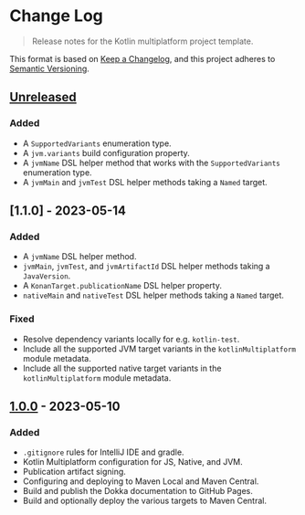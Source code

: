 # Change Log
> Release notes for the Kotlin multiplatform project template.

This format is based on [Keep a Changelog](https://keepachangelog.com/en/1.1.0/),
and this project adheres to [Semantic Versioning](https://semver.org/spec/v2.0.0.html).

## [Unreleased]

### Added

- A `SupportedVariants` enumeration type.
- A `jvm.variants` build configuration property.
- A `jvmName` DSL helper method that works with the `SupportedVariants` enumeration type.
- A `jvmMain` and `jvmTest` DSL helper methods taking a `Named` target.

## [1.1.0] - 2023-05-14

### Added

- A `jvmName` DSL helper method.
- `jvmMain`, `jvmTest`, and `jvmArtifactId` DSL helper methods taking a `JavaVersion`.
- A `KonanTarget.publicationName` DSL helper property.
- `nativeMain` and `nativeTest` DSL helper methods taking a `Named` target.

### Fixed

- Resolve dependency variants locally for e.g. `kotlin-test`.
- Include all the supported JVM target variants in the `kotlinMultiplatform` module metadata.
- Include all the supported native target variants in the `kotlinMultiplatform` module metadata.

## [1.0.0] - 2023-05-10

### Added

- `.gitignore` rules for IntelliJ IDE and gradle.
- Kotlin Multiplatform configuration for JS, Native, and JVM.
- Publication artifact signing.
- Configuring and deploying to Maven Local and Maven Central.
- Build and publish the Dokka documentation to GitHub Pages.
- Build and optionally deploy the various targets to Maven Central.

[Unreleased]: https://github.com/rhdunn/kotlin-multilpatform-template/compare/1.0.0...HEAD
[1.0.0]: https://github.com/rhdunn/kotlin-multilpatform-template/releases/tag/1.0.0
